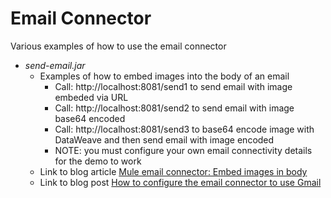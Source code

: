 # Email Connector

Various examples of how to use the email connector

 - *send-email.jar*
   - Examples of how to embed images into the body of an email
     - Call: http://localhost:8081/send1 to send email with image embeded via URL
     - Call: http://localhost:8081/send2 to send email with image base64 encoded
     - Call: http://localhost:8081/send3 to base64 encode image with DataWeave and then send email with image encoded
     - NOTE: you must configure your own email connectivity details for the demo to work
   - Link to blog article [Mule email connector: Embed images in body](https://readlearncode.com/integration/mule-email-connector-embed-images-in-body/)
   - Link to blog post [How to configure the email connector to use Gmail](https://readlearncode.com/integration/mule-email-connector-configure-for-use-with-gmail/)

